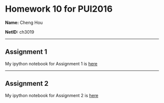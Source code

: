 # Homework 10 for PUI2016
**Name:** Cheng Hou

**NetID:** ch3019

---

## Assignment 1
My ipython notebook for Assignment 1 is [here](https://github.com/nnhoucheng/PUI2016_ch3019/blob/master/HW10_ch3019/HW10_Assignment1_ch3019.ipynb)

---

## Assignment 2

My ipython notebook for Assignment 2 is [here](https://github.com/nnhoucheng/PUI2016_ch3019/blob/master/HW10_ch3019/HW10_Assignment2_ch3019.ipynb)
